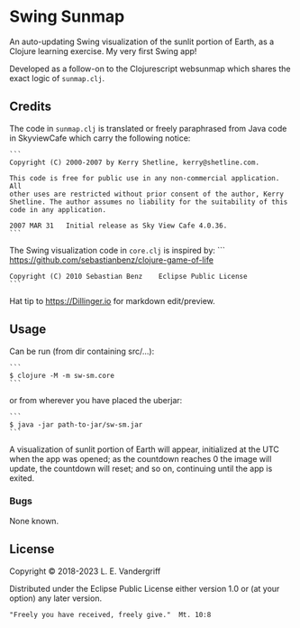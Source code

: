 # Swing Sunmap

An auto-updating Swing visualization of the sunlit portion of Earth, as a Clojure
learning exercise.  My very first Swing app!

Developed as a follow-on to the Clojurescript  websunmap  which shares the
exact logic of  `sunmap.clj`.


## Credits

The code in  `sunmap.clj`  is translated or freely paraphrased from Java code
in SkyviewCafe which carry the following notice:

    ```
    Copyright (C) 2000-2007 by Kerry Shetline, kerry@shetline.com.

    This code is free for public use in any non-commercial application. All
    other uses are restricted without prior consent of the author, Kerry
    Shetline. The author assumes no liability for the suitability of this
    code in any application.

    2007 MAR 31   Initial release as Sky View Cafe 4.0.36.
    ```

The Swing visualization code in  `core.clj`  is inspired by:
    ``` 
    https://github.com/sebastianbenz/clojure-game-of-life

    Copyright (C) 2010 Sebastian Benz    Eclipse Public License
    ```

Hat tip to  https://Dillinger.io  for markdown edit/preview.

## Usage

Can be run  (from dir containing  src/...):

    ```
    $ clojure -M -m sw-sm.core
    ```
or from wherever you have placed the uberjar:

    ```
    $ java -jar path-to-jar/sw-sm.jar
    ```

A visualization of sunlit portion of Earth will appear, initialized at the UTC
 when the app was opened; as the countdown reaches 0 the image will update,
 the countdown will reset; and so on, continuing until the app is exited.

### Bugs
None known.


## License

Copyright © 2018-2023   L. E. Vandergriff

Distributed under the Eclipse Public License either version 1.0 or (at
your option) any later version.
   ```
"Freely you have received, freely give."  Mt. 10:8
